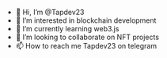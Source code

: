 - 👋 Hi, I’m @Tapdev23
- 👀 I’m interested in blockchain development 
- 🌱 I’m currently learning web3.js
- 💞️ I’m looking to collaborate on NFT projects 
- 📫 How to reach me Tapdev23 on telegram 

<!---
Tapdev23/Tapdev23 is a ✨ special ✨ repository because its `README.md` (this file) appears on your GitHub profile.
You can click the Preview link to take a look at your changes.
--->
